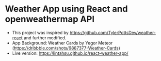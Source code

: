 # Weather App using React and openweathermap API
* This project was inspired by https://github.com/TylerPottsDev/weather-react and further modified.
* App Background: Weather Cards by Yegor Meteor (https://dribbble.com/shots/6887377-Weather-Cards)
* Live version: https://lintahsu.github.io/react-weather-app/
